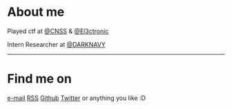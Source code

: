 # About me


​Played ctf at [@CNSS](https://cnss.io/) & [@El3ctronic](https://ctftime.org/team/266401/)

Intern Researcher at [@DARKNAVY](https://www.darknavy.org/zh/)





------

# Find me on

[e-mail](mailto:deepunk422@gmail.com)
[RSS](http://deepunk.icu/atom.xml)
[Github](https://github.com/DeePunk42)
[Twitter](https://x.com/DeePunk422)
or anything you like :D